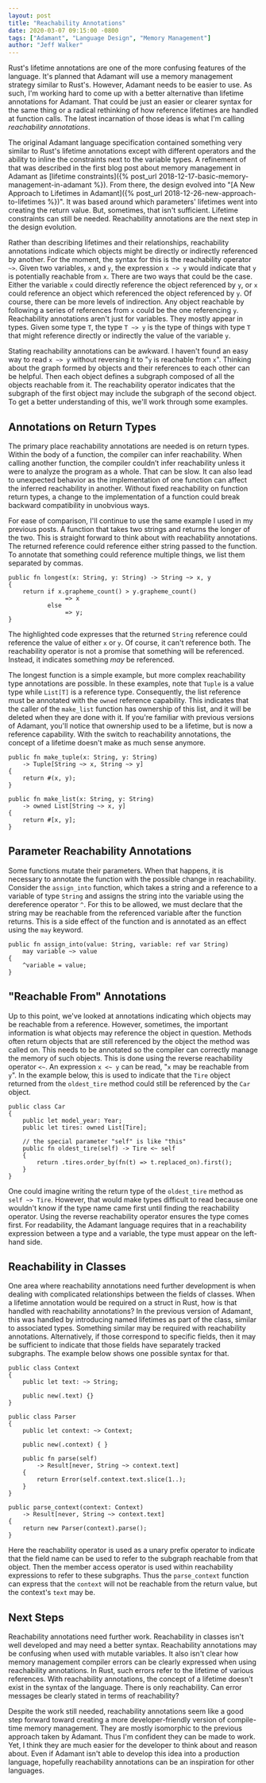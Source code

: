 ```yaml
---
layout: post
title: "Reachability Annotations"
date: 2020-03-07 09:15:00 -0800
tags: ["Adamant", "Language Design", "Memory Management"]
author: "Jeff Walker"
---
```

Rust's lifetime annotations are one of the more confusing features of the language. It's planned that Adamant will use a memory management strategy similar to Rust's. However, Adamant needs to be easier to use. As such, I'm working hard to come up with a better alternative than lifetime annotations for Adamant. That could be just an easier or clearer syntax for the same thing or a radical rethinking of how reference lifetimes are handled at function calls. The latest incarnation of those ideas is what I'm calling *reachability annotations*.

The original Adamant language specification contained something very similar to Rust's lifetime annotations except with different operators and the ability to inline the constraints next to the variable types. A refinement of that was described in the first blog post about memory management in Adamant as [lifetime constraints]({% post_url 2018-12-17-basic-memory-management-in-adamant %}). From there, the design evolved into "[A New Approach to Lifetimes in Adamant]({% post_url 2018-12-26-new-approach-to-lifetimes %})". It was based around which parameters' lifetimes went into creating the return value. But, sometimes, that isn't sufficient. Lifetime constraints can still be needed. Reachability annotations are the next step in the design evolution.

Rather than describing lifetimes and their relationships, reachability annotations indicate which objects might be directly or indirectly referenced by another. For the moment, the syntax for this is the reachability operator `~>`. Given two variables, `x` and `y`, the expression `x ~> y` would indicate that `y` is potentially reachable from `x`. There are two ways that could be the case. Either the variable `x` could directly reference the object referenced by `y`, or `x` could reference an object which referenced the object referenced by `y`. Of course, there can be more levels of indirection. Any object reachable by following a series of references from `x` could be the one referencing `y`. Reachability annotations aren't just for variables. They mostly appear in types. Given some type `T`, the type `T ~> y` is the type of things with type `T` that might reference directly or indirectly the value of the variable `y`.

Stating reachability annotations can be awkward. I haven't found an easy way to read `x ~> y` without reversing it to "`y` is reachable from `x`". Thinking about the graph formed by objects and their references to each other can be helpful. Then each object defines a subgraph composed of all the objects reachable from it. The reachability operator indicates that the subgraph of the first object may include the subgraph of the second object. To get a better understanding of this, we'll work through some examples.

## Annotations on Return Types

The primary place reachability annotations are needed is on return types. Within the body of a function, the compiler can infer reachability. When calling another function, the compiler couldn’t infer reachability unless it were to analyze the program as a whole. That can be slow. It can also lead to unexpected behavior as the implementation of one function can affect the inferred reachability in another. Without fixed reachability on function return types, a change to the implementation of a function could break backward compatibility in unobvious ways.

For ease of comparison, I'll continue to use the same example I used in my previous posts. A function that takes two strings and returns the longer of the two. This is straight forward to think about with reachability annotations. The returned reference could reference either string passed to the function. To annotate that something could reference multiple things, we list them separated by commas.

<pre><code class="hljs nohighlight"><span class="hljs-function"><span class="hljs-keyword">public</span> <span class="hljs-keyword">fn</span> <span class="hljs-title">longest</span>(<span class="hljs-params">x: String, y: String</span>) -> String <span class="highlight">~> x, y</span></span>
{
    <span class="hljs-keyword">return</span> <span class="hljs-keyword">if</span> x.grapheme_count() > y.grapheme_count()
                => x
           <span class="hljs-keyword">else</span>
                => y;
}
</code></pre>

The highlighted code expresses that the returned `String` reference could reference the value of either `x` or `y`. Of course, it can't reference both. The reachability operator is not a promise that something will be referenced. Instead, it indicates something *may* be referenced.

The longest function is a simple example, but more complex reachability type annotations are possible. In these examples, note that `Tuple` is a value type while `List[T]` is a reference type. Consequently, the list reference must be annotated with the `owned` reference capability. This indicates that the caller of the `make_list` function has ownership of this list, and it will be deleted when they are done with it. If you're familiar with previous versions of Adamant, you'll notice that ownership used to be a lifetime, but is now a reference capability. With the switch to reachability annotations, the concept of a lifetime doesn't make as much sense anymore.

<pre><code class="hljs nohighlight"><span class="hljs-function"><span class="hljs-keyword">public</span> <span class="hljs-keyword">fn</span> <span class="hljs-title">make_tuple</span>(<span class="hljs-params">x: String, y: String</span>)
    -> Tuple[String <span class="highlight">~> x</span>, String <span class="highlight">~> y</span>]</span>
{
    <span class="hljs-keyword">return</span> #(x, y);
}

<span class="hljs-function"><span class="hljs-keyword">public</span> <span class="hljs-keyword">fn</span> <span class="hljs-title">make_list</span>(<span class="hljs-params">x: String, y: String</span>)
    -> <span class="hljs-keyword">owned</span> List[String <span class="highlight">~> x, y</span>]</span>
{
    <span class="hljs-keyword">return</span> #[x, y];
}
</code></pre>

## Parameter Reachability Annotations

Some functions mutate their parameters. When that happens, it is necessary to annotate the function with the possible change in reachability. Consider the `assign_into` function, which takes a string and a reference to a variable of type `String` and assigns the string into the variable using the dereference operator `^`. For this to be allowed, we must declare that the string may be reachable from the referenced variable after the function returns. This is a side effect of the function and is annotated as an effect using the `may` keyword.

<pre><code class="hljs nohighlight"><span class="hljs-function"><span class="hljs-keyword">public</span> <span class="hljs-keyword">fn</span> <span class="hljs-title">assign_into</span>(<span class="hljs-params">value: String, variable: <span class="hljs-keyword">ref</span> <span class="hljs-keyword">var</span> String</span>)
    <span class="hljs-keyword">may</span> <span class="highlight">variable ~> value</span></span>
{
    ^variable = value;
}
</code></pre>

## "Reachable From" Annotations

Up to this point, we've looked at annotations indicating which objects may be reachable from a reference. However, sometimes, the important information is what objects may reference the object in question. Methods often return objects that are still referenced by the object the method was called on. This needs to be annotated so the compiler can correctly manage the memory of such objects. This is done using the reverse reachability operator `<~`. An expression `x <~ y` can be read, "`x` may be reachable from `y`". In the example below, this is used to indicate that the `Tire` object returned from the `oldest_tire` method could still  be referenced by the `Car` object.

<pre><code class="hljs nohighlight"><span class="hljs-class"><span class="hljs-keyword">public</span> <span class="hljs-keyword">class</span> <span class="hljs-title">Car</span></span>
{
    <span class="hljs-keyword">public</span> <span class="hljs-keyword">let</span> model_year: Year;
    <span class="hljs-keyword">public</span> <span class="hljs-keyword">let</span> tires: <span class="hljs-keyword">owned</span> List[Tire];

    <span class="hljs-comment">// the special parameter "self" is like "this"</span>
    <span class="hljs-function"><span class="hljs-keyword">public</span> <span class="hljs-keyword">fn</span> <span class="hljs-title">oldest_tire</span>(<span class="hljs-params"><span class="hljs-keyword">self</span></span>) -> Tire <span class="highlight">&lt;~ <span class="hljs-keyword">self</span></span>
    </span>{
        <span class="hljs-keyword">return</span> .tires.order_by(<span class="hljs-function"><span class="hljs-keyword">fn</span>(<span class="hljs-params">t</span>)</span> <span class="hljs-keyword">=></span> t.replaced_on).first();
    }
}
</code></pre>

One could imagine writing the return type of the `oldest_tire` method as `self ~> Tire`. However, that would make types difficult to read because one wouldn't know if the type name came first until finding the reachability operator. Using the reverse reachability operator ensures the type comes first. For readability, the Adamant language requires that in a reachability expression between a type and a variable, the type must appear on the left-hand side.

## Reachability in Classes

One area where reachability annotations need further development is when dealing with complicated relationships between the fields of classes. When a lifetime annotation would be required on a struct in Rust, how is that handled with reachability annotations? In the previous version of Adamant, this was handled by introducing named lifetimes as part of the class, similar to associated types. Something similar may be required with reachability annotations. Alternatively, if those correspond to specific fields, then it may be sufficient to indicate that those fields have separately tracked subgraphs. The example below shows one possible syntax for that.

<pre><code class="hljs nohighlight"><span class="hljs-keyword">public</span> <span class="hljs-keyword">class</span> <span class="hljs-title">Context</span>
{
    <span class="hljs-keyword">public</span> <span class="hljs-keyword">let</span> text: <span class="highlight">~></span> String;

    <span class="hljs-function"><span class="hljs-keyword">public</span> <span class="hljs-keyword">new</span>(<span class="hljs-params">.text</span>)</span> {}
}

<span class="hljs-keyword">public</span> <span class="hljs-keyword">class</span> <span class="hljs-title">Parser</span>
{
    <span class="hljs-keyword">public</span> <span class="hljs-keyword">let</span> context: <span class="highlight">~></span> Context;

    <span class="hljs-function"><span class="hljs-keyword">public</span> <span class="hljs-keyword">new</span>(<span class="hljs-params">.context</span>)</span> { }

    <span class="hljs-function"><span class="hljs-keyword">public</span> <span class="hljs-keyword">fn</span> <span class="hljs-title">parse</span>(<span class="hljs-params"><span class="hljs-keyword">self</span></span>)
        -> Result[<span class="hljs-keyword">never</span>, String <span class="highlight">~> context.text</span>]</span>
    {
        <span class="hljs-keyword">return</span> Error(<span class="hljs-keyword">self</span>.context.text.slice(<span class="hljs-number">1</span>..);
    }
}

<span class="hljs-function"><span class="hljs-keyword">public</span> <span class="hljs-title">parse_context</span>(<span class="hljs-params">context: Context</span>)
    -> Result[<span class="hljs-keyword">never</span>, String <span class="highlight">~> context.text</span>]</span>
{
    <span class="hljs-keyword">return</span> <span class="hljs-keyword">new</span> Parser(context).parse();
}
</code></pre>

Here the reachability operator is used as a unary prefix operator to indicate that the field name can be used to refer to the subgraph reachable from that object. Then the member access operator is used within reachability expressions to refer to these subgraphs. Thus the `parse_context` function can express that the `context` will not be reachable from the return value, but the context's `text` may be.

## Next Steps

Reachability annotations need further work. Reachability in classes isn't well developed and may need a better syntax. Reachability annotations may be confusing when used with mutable variables. It also isn't clear how memory management compiler errors can be clearly expressed when using reachability annotations. In Rust, such errors refer to the lifetime of various references. With reachability annotations, the concept of a lifetime doesn't exist in the syntax of the language. There is only reachability. Can error messages be clearly stated in terms of reachability?

Despite the work still needed, reachability annotations seem like a good step forward toward creating a more developer-friendly version of compile-time memory management. They are mostly isomorphic to the previous approach taken by Adamant. Thus I'm confident they can be made to work. Yet, I think they are much easier for the developer to think about and reason about. Even if Adamant isn't able to develop this idea into a production language, hopefully reachability annotations can be an inspiration for other languages.
